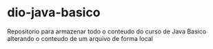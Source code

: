 # dio-java-basico
Repositorio para armazenar todo o conteudo do curso de Java Basico
alterando o conteudo de um arquivo de forma local